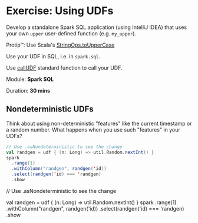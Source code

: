 # Exercise: Using UDFs

Develop a standalone Spark SQL application (using IntelliJ IDEA) that uses your own `upper` user-defined function (e.g. `my_upper`).

Protip™: Use Scala's [StringOps.toUpperCase](https://www.scala-lang.org/api/current/scala/collection/immutable/StringOps.html)

Use your UDF in SQL, i.e. in `spark.sql`.

Use [callUDF](http://spark.apache.org/docs/latest/api/scala/index.html#org.apache.spark.sql.functions$) standard function to call your UDF.

Module: **Spark SQL**

Duration: **30 mins**

## Nondeterministic UDFs

Think about using non-deterministic "features" like the current timestamp or a random number. What happens when you use such "features" in your UDFs?

```scala
// Use .asNondeterministic to see the change
val randgen = udf { (n: Long) => util.Random.nextInt() }
spark
  .range(1)
  .withColumn("randgen", randgen('id))
  .select(randgen('id) === 'randgen)
  .show
```

<!--
## Solution

```text
???
```

-->// Use .asNondeterministic to see the change
val randgen = udf { (n: Long) => util.Random.nextInt() }
spark
.range(1)
.withColumn("randgen", randgen('id))
.select(randgen('id) === 'randgen)
.show

